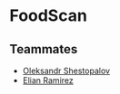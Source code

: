 # FoodScan
## Teammates
* [Oleksandr Shestopalov](https://github.com/OlekS03)
* [Elian Ramirez](https://github.com/eramirez38)